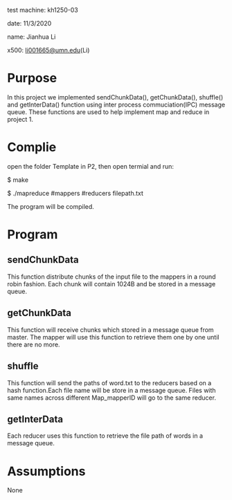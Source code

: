 test machine: kh1250-03

date: 11/3/2020

name: Jianhua Li

x500: li001665@umn.edu(Li)

# Purpose

In this project we implemented sendChunkData(), getChunkData(), shuffle() and getInterData()
function using inter process commuciation(IPC) message queue. These functions are used to help implement map and reduce in project 1.

# Complie

open the folder Template in P2, then open termial and run:

$ make

$ ./mapreduce #mappers #reducers filepath.txt

The program will be compiled.

# Program

## sendChunkData

This function distribute chunks of the input file to the mappers in a round robin fashion. Each chunk will contain 1024B and be stored in a message queue.

## getChunkData

This function will receive chunks which stored in a message queue from master. The mapper will
use this function to retrieve them one by one until there are no more.

## shuffle

This function will send the paths of word.txt to the reducers based on a hash function.Each file name will be store in a message queue. Files with same names across different Map_mapperID will go to the same reducer. 

## getInterData

Each reducer uses this function to retrieve the file path of words in a message queue.

# Assumptions

None













































